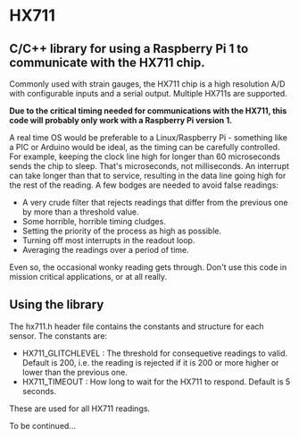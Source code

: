 # HX711
## C/C++ library for using a Raspberry Pi 1 to communicate with the HX711 chip.

Commonly used with strain gauges, the HX711 chip is a high resolution A/D with configurable inputs and a serial output. Multiple HX711s are supported.

**Due to the critical timing needed for communications with the HX711, this code will probably only work with a Raspberry Pi version 1.**

A real time OS would be preferable to a Linux/Raspberry Pi - something like a PIC or Arduino would be ideal, as the timing can be carefully controlled. For example, keeping the clock line high for longer than 60 microseconds sends the chip to sleep. That's microseconds, not milliseconds. An interrupt can take longer than that to service, resulting in the data line going high for the rest of the reading. A few bodges are needed to avoid false readings:

* A very crude filter that rejects readings that differ from the previous one by more than a threshold value.
* Some horrible, horrible timing cludges.
* Setting the priority of the process as high as possible.
* Turning off most interrupts in the readout loop.
* Averaging the readings over a period of time.

Even so, the occasional wonky reading gets through. Don't use this code in mission critical applications, or at all really. 

## Using the library

The hx711.h header file contains the constants and structure for each sensor. The constants are:

* HX711_GLITCHLEVEL : The threshold for consequetive readings to valid. Default is 200, i.e. the reading is rejected if it is 200 or more higher or lower than the previous one.
* HX711_TIMEOUT : How long to wait for the HX711 to respond. Default is 5 seconds.

These are used for all HX711 readings.

To be continued...